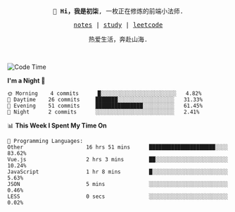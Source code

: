 <p align="center">
  <samp>
    <span><strong>👋 Hi，我是初柒</strong>,</span>
    <span>一枚正在修炼的前端小法师.</span>
  </samp>
</p>

<p align="center">
  <samp>
    <a href="https://www.wolai.com/dec-seven/wyPFvMTwAcD9muc6RMfThB">notes</a> |
    <a href="https://github.com/dec-seven/fe-study">study</a> |
    <a href="https://leetcode.cn/u/dec-seven/">leetcode</a>
  </samp>
</p>
<p align="center">
  <samp>
    <span>热爱生活，奔赴山海.</span>
  </samp>
</p>
<br>

<!--START_SECTION:waka-->
![Code Time](http://img.shields.io/badge/Code%20Time-401%20hrs%2051%20mins-blue)

**I'm a Night 🦉** 

```text
🌞 Morning    4 commits      █░░░░░░░░░░░░░░░░░░░░░░░░   4.82% 
🌆 Daytime    26 commits     ███████░░░░░░░░░░░░░░░░░░   31.33% 
🌃 Evening    51 commits     ███████████████░░░░░░░░░░   61.45% 
🌙 Night      2 commits      ░░░░░░░░░░░░░░░░░░░░░░░░░   2.41%

```


📊 **This Week I Spent My Time On** 

```text
💬 Programming Languages: 
Other                    16 hrs 51 mins      █████████████████████░░░░   83.62% 
Vue.js                   2 hrs 3 mins        ██░░░░░░░░░░░░░░░░░░░░░░░   10.24% 
JavaScript               1 hr 8 mins         █░░░░░░░░░░░░░░░░░░░░░░░░   5.63% 
JSON                     5 mins              ░░░░░░░░░░░░░░░░░░░░░░░░░   0.46% 
LESS                     0 secs              ░░░░░░░░░░░░░░░░░░░░░░░░░   0.02%

```


<!--END_SECTION:waka-->

